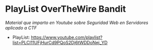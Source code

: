 # PlayList OverTheWire Bandit

*Material que imparto en Youtube sobre Seguridad Web en Servidores aplicado a CTF*

* PlayList: https://www.youtube.com/playlist?list=PLCl11UFjHurCd9PQoS2Dj6tWDDoNej_YD
